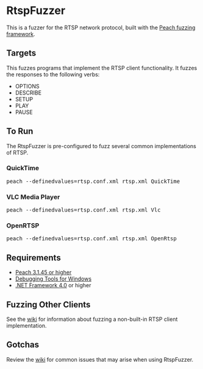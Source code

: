 RtspFuzzer
==========

This is a fuzzer for the RTSP network protocol, built with the [Peach fuzzing framework](http://www.peachfuzzer.com).

## Targets

This fuzzes programs that implement the RTSP client functionality. It fuzzes the responses to the following verbs:

* OPTIONS
* DESCRIBE
* SETUP
* PLAY
* PAUSE

## To Run

The RtspFuzzer is pre-configured to fuzz several common implementations of RTSP.

### QuickTime

<pre>
peach --definedvalues=rtsp.conf.xml rtsp.xml QuickTime
</pre>

### VLC Media Player

<pre>
peach --definedvalues=rtsp.conf.xml rtsp.xml Vlc
</pre>

### OpenRTSP

<pre>
peach --definedvalues=rtsp.conf.xml rtsp.xml OpenRtsp
</pre>

## Requirements

* [Peach 3.1.45 or higher](http://sourceforge.net/projects/peachfuzz/files/Peach/3.1%20Nightly/)
* [Debugging Tools for Windows](http://msdn.microsoft.com/en-us/windows/hardware/gg463009.aspx)
* [.NET Framework 4.0](http://www.microsoft.com/net/downloads) or higher

## Fuzzing Other Clients

See the [wiki](https://github.com/iSECPartners/RtspFuzzer/wiki/Fuzzing-a-new-RTSP-client) for information about fuzzing a non-built-in RTSP client implementation.

## Gotchas

Review the [wiki](https://github.com/iSECPartners/RtspFuzzer/wiki/Gotchas) for common issues that may arise when using RtspFuzzer.